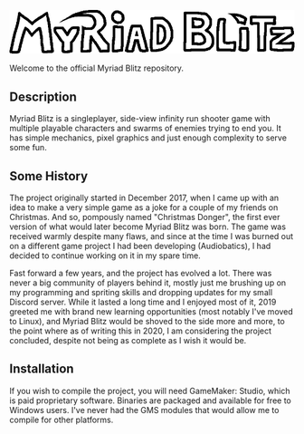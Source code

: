 ![game caption](sprites/spr_logo/9c885c4f-a87a-4205-93f5-50df9c356450.png)

Welcome to the official Myriad Blitz repository.

## Description

Myriad Blitz is a singleplayer, side-view infinity run shooter game with
multiple playable characters and swarms of enemies trying to end you.
It has simple mechanics, pixel graphics and just enough complexity to
serve some fun.

## Some History

The project originally started in December 2017, when I came up with an idea
to make a very simple game as a joke for a couple of my friends on Christmas.
And so, pompously named "Christmas Donger", the first ever version of what
would later become Myriad Blitz was born. The game was received warmly despite
many flaws, and since at the time I was burned out on a different game project
I had been developing (Audiobatics), I had decided to continue working on it
in my spare time.

Fast forward a few years, and the project has evolved a lot.
There was never a big community of players behind it, mostly just me brushing
up on my programming and spriting skills and dropping updates for my small
Discord server. While it lasted a long time and I enjoyed most of it, 2019
greeted me with brand new learning opportunities (most notably I've moved to Linux),
and Myriad Blitz would be shoved to the side more and more, to the point where
as of writing this in 2020, I am considering the project concluded, despite
not being as complete as I wish it would be.

## Installation

If you wish to compile the project, you will need GameMaker: Studio, which is
paid proprietary software. Binaries are packaged and available for free to
Windows users. I've never had the GMS modules that would allow me to compile for
other platforms.
